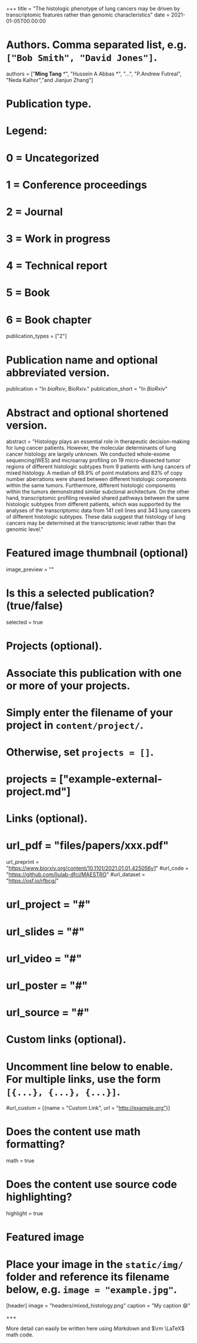 +++
title = "The histologic phenotype of lung cancers may be driven by transcriptomic features rather than genomic characteristics"
date = 2021-01-05T00:00:00

# Authors. Comma separated list, e.g. `["Bob Smith", "David Jones"]`.
authors = ["**Ming Tang** *", "Hussein A Abbas *", "...", "P.Andrew Futreal", "Neda Kalhor","and Jianjun Zhang"]

# Publication type.
# Legend:
# 0 = Uncategorized
# 1 = Conference proceedings
# 2 = Journal
# 3 = Work in progress
# 4 = Technical report
# 5 = Book
# 6 = Book chapter
publication_types = ["2"]

# Publication name and optional abbreviated version.
publication = "In *bioRxiv*, BioRxiv."
publication_short = "In *BioRxiv*"

# Abstract and optional shortened version.
abstract = "Histology plays an essential role in therapeutic decision-making for lung cancer patients. However, the molecular determinants of lung cancer histology are largely unknown. We conducted whole-exome sequencing(WES) and microarray profiling on 19 micro-dissected tumor regions of different histologic subtypes from 9 patients with lung cancers of mixed histology. A median of 68.9% of point mutations and 83% of copy number aberrations were shared between different histologic components within the same tumors. Furthermore, different histologic components within the tumors demonstrated similar subclonal architecture. On the other hand, transcriptomic profiling revealed shared pathways between the same histologic subtypes from different patients, which was supported by the analyses of the transcriptomic data from 141 cell lines and 343 lung cancers of different histologic subtypes. These data suggest that histology of lung cancers may be determined at the transcriptomic level rather than the genomic level."

# Featured image thumbnail (optional)
image_preview = ""

# Is this a selected publication? (true/false)
selected = true

# Projects (optional).
#   Associate this publication with one or more of your projects.
#   Simply enter the filename of your project in `content/project/`.
#   Otherwise, set `projects = []`.
# projects = ["example-external-project.md"]

# Links (optional).
# url_pdf = "files/papers/xxx.pdf"
url_preprint = "https://www.biorxiv.org/content/10.1101/2021.01.01.425056v1"
#url_code = "https://github.com/liulab-dfci/MAESTRO"
#url_dataset = "https://osf.io/rfbcg/"
# url_project = "#"
# url_slides = "#"
# url_video = "#"
# url_poster = "#"
# url_source = "#"

# Custom links (optional).
#   Uncomment line below to enable. For multiple links, use the form `[{...}, {...}, {...}]`.
#url_custom = [{name = "Custom Link", url = "http://example.org"}]

# Does the content use math formatting?
math = true

# Does the content use source code highlighting?
highlight = true

# Featured image
# Place your image in the `static/img/` folder and reference its filename below, e.g. `image = "example.jpg"`.
[header]
image = "headers/mixed_histology.png"
caption = "My caption :smile:"

+++

More detail can easily be written here using *Markdown* and $\rm \LaTeX$ math code.
